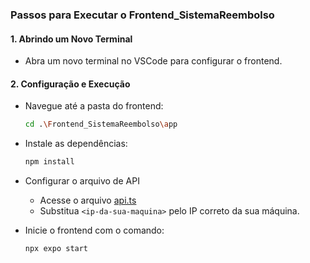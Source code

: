 ###  Passos para Executar o Frontend_SistemaReembolso
    
#### 1. Abrindo um Novo Terminal
* Abra um novo terminal no VSCode para configurar o frontend.

#### 2. Configuração e Execução
* Navegue até a pasta do frontend:
  ```bash
  cd .\Frontend_SistemaReembolso\app
  ```
* Instale as dependências:
  ```bash
  npm install
  ```
* Configurar o arquivo de API
  * Acesse o arquivo [api.ts](./app/src/services/api.ts)
  * Substitua ```<ip-da-sua-maquina>``` pelo IP correto da sua máquina.

* Inicie o frontend com o comando:
  ```bash
  npx expo start
  ```
